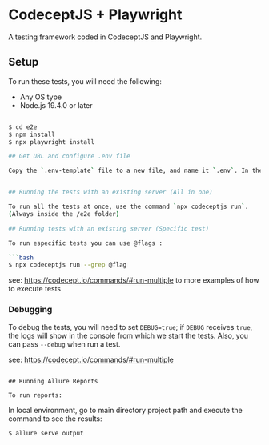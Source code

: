 # CodeceptJS + Playwright
A testing framework coded in CodeceptJS and Playwright.

## Setup

To run these tests, you will need the following:
* Any OS type
* Node.js 19.4.0 or later

```bash

$ cd e2e
$ npm install
$ npx playwright install 

## Get URL and configure .env file

Copy the `.env-template` file to a new file, and name it `.env`. In the `.env` file, add the server URL, so the tests will know which server to connect to.


## Running the tests with an existing server (All in one)

To run all the tests at once, use the command `npx codeceptjs run`.
(Always inside the /e2e folder)

## Running tests with an existing server (Specific test)

To run especific tests you can use @flags :

```bash
$ npx codeceptjs run --grep @flag
```

see: https://codecept.io/commands/#run-multiple to more examples of how to execute tests

### Debugging

To debug the tests, you will need to set `DEBUG=true`; if `DEBUG` receives `true`, the logs will show in the console from which we start the tests. Also, you can pass `--debug` when run a test. 

see: https://codecept.io/commands/#run-multiple

```

## Running Allure Reports

To run reports:

```
In local environment, go to main directory project path and execute the command 
to see the results:
```bash
$ allure serve output

```